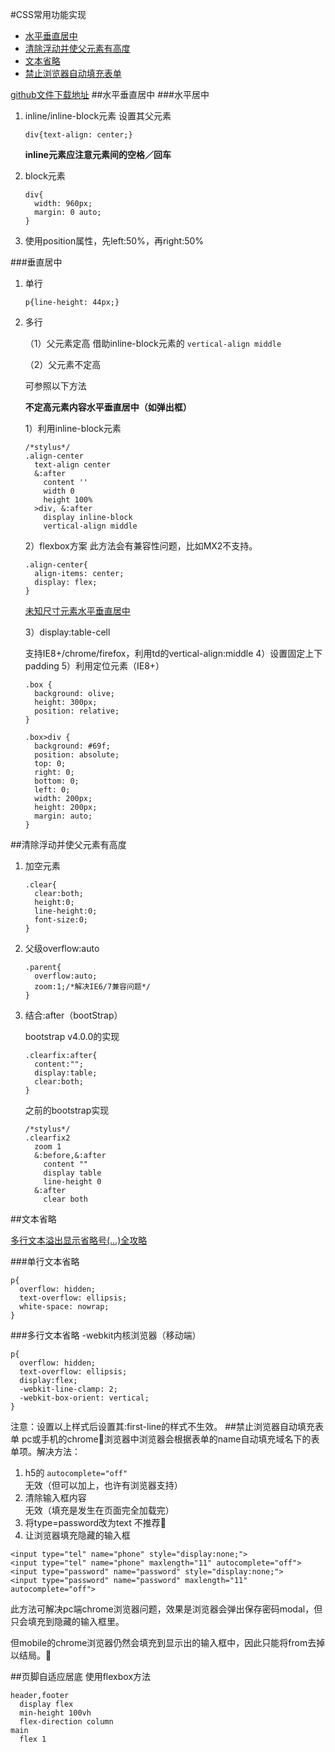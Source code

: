 
#CSS常用功能实现

- [水平垂直居中](#水平垂直居中)
- [清除浮动并使父元素有高度](#清除浮动并使父元素有高度)
- [文本省略](#文本省略)
- [禁止浏览器自动填充表单](#禁止浏览器自动填充表单)

[github文件下载地址](https://github.com/JulieLee77/units)
##水平垂直居中
###水平居中
1. inline/inline-block元素
	设置其父元素
	
	```
	div{text-align: center;}
	```
	**inline元素应注意元素间的空格／回车**
2. block元素

	```
	div{
      width: 960px;
      margin: 0 auto;
    }  
	```
3. 使用position属性，先left:50%，再right:50%	
	
###垂直居中
1. 单行

	```
	p{line-height: 44px;}
	```
2. 多行

	（1）父元素定高
	借助inline-block元素的 `vertical-align middle`

	（2）父元素不定高
	
	可参照以下方法
	
	**不定高元素内容水平垂直居中（如弹出框）**
	
	1）利用inline-block元素
	
	```
	/*stylus*/
	.align-center
	  text-align center
	  &:after
	    content ''
	    width 0
	    height 100%
	  >div, &:after
	    display inline-block
	    vertical-align middle	
	```
	2）flexbox方案
	此方法会有兼容性问题，比如MX2不支持。
	
	```
	.align-center{
	  align-items: center;
	  display: flex;
	}  
	```
	[未知尺寸元素水平垂直居中](http://demo.doyoe.com/css/alignment/)
	
	3）display:table-cell
	
	支持IE8+/chrome/firefox，利用td的vertical-align:middle
	4）设置固定上下padding
	5）利用定位元素（IE8+）
	
	```
	.box {
	  background: olive;
	  height: 300px;
	  position: relative;
	}
	
	.box>div {
	  background: #69f;
	  position: absolute;
	  top: 0;
	  right: 0;
	  bottom: 0;
	  left: 0;
	  width: 200px;
	  height: 200px;
	  margin: auto;
	}
	```

##清除浮动并使父元素有高度
1. 加空元素

	```
	.clear{
	  clear:both;
	  height:0;
	  line-height:0;
	  font-size:0;
	}
	```
2. 父级overflow:auto

	```
	.parent{
	  overflow:auto;
	  zoom:1;/*解决IE6/7兼容问题*/
	}
	```
3. 结合:after（bootStrap）

	bootstrap v4.0.0的实现
	
	```
	.clearfix:after{
	  content:"";
	  display:table;
	  clear:both;
	}    
	```
	之前的bootstrap实现
	
	```
	/*stylus*/
	.clearfix2
	  zoom 1
	  &:before,&:after
	    content ""
	    display table
	    line-height 0
	  &:after
	    clear both     
	 ```
##文本省略

[多行文本溢出显示省略号(…)全攻略](http://www.css88.com/archives/5206) 

###单行文本省略
```
p{
  overflow: hidden;
  text-overflow: ellipsis;
  white-space: nowrap;
}  
``` 

###多行文本省略
-webkit内核浏览器（移动端）

```
p{
  overflow: hidden;
  text-overflow: ellipsis;
  display:flex;
  -webkit-line-clamp: 2;
  -webkit-box-orient: vertical;
}  
```

注意：设置以上样式后设置其:first-line的样式不生效。
##禁止浏览器自动填充表单
pc或手机的chrome浏览器中浏览器会根据表单的name自动填充域名下的表单项。解决方法：

1. h5的 `autocomplete="off"`  
	无效（但可以加上，也许有浏览器支持）
2. 清除输入框内容  
	无效（填充是发生在页面完全加载完）	
3. 将type=password改为text
	不推荐
4. 让浏览器填充隐藏的输入框

```
<input type="tel" name="phone" style="display:none;">
<input type="tel" name="phone" maxlength="11" autocomplete="off"> 
<input type="password" name="password" style="display:none;">
<input type="password" name="password" maxlength="11" autocomplete="off">
```
此方法可解决pc端chrome浏览器问题，效果是浏览器会弹出保存密码modal，但只会填充到隐藏的输入框里。

但mobile的chrome浏览器仍然会填充到显示出的输入框中，因此只能将from去掉以结局。

##页脚自适应居底
使用flexbox方法
```
header,footer
  display flex
  min-height 100vh
  flex-direction column
main
  flex 1
```


